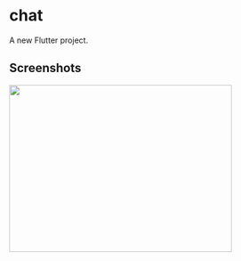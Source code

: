# chat

A new Flutter project.

## Screenshots

<img src="iPhone X-XS-11 Pro – 2.jpg" height=300 width=400/>
